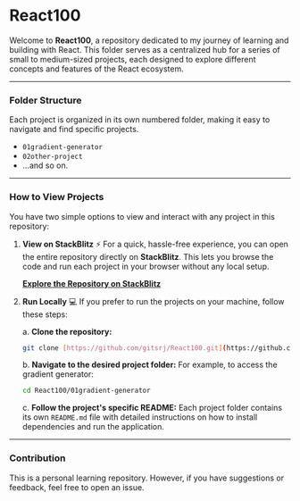 # React100

Welcome to **React100**, a repository dedicated to my journey of learning and building with React. This folder serves as a centralized hub for a series of small to medium-sized projects, each designed to explore different concepts and features of the React ecosystem.

---

### Folder Structure

Each project is organized in its own numbered folder, making it easy to navigate and find specific projects.

- `01gradient-generator`
- `02other-project` 
- ...and so on.

---

### How to View Projects

You have two simple options to view and interact with any project in this repository:

1.  **View on StackBlitz** ⚡️
    For a quick, hassle-free experience, you can open the entire repository directly on **StackBlitz**. This lets you browse the code and run each project in your browser without any local setup.
    
    **[Explore the Repository on StackBlitz](https://stackblitz.com/~/github.com/gitsrj/React100)**

2.  **Run Locally** 💻
    If you prefer to run the projects on your machine, follow these steps:

    a. **Clone the repository:**
       ```bash
       git clone [https://github.com/gitsrj/React100.git](https://github.com/gitsrj/React100.git)
       ```

    b. **Navigate to the desired project folder:**
       For example, to access the gradient generator:
       ```bash
       cd React100/01gradient-generator
       ```

    c. **Follow the project's specific README:**
       Each project folder contains its own `README.md` file with detailed instructions on how to install dependencies and run the application.

---

### Contribution

This is a personal learning repository. However, if you have suggestions or feedback, feel free to open an issue.
